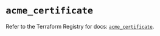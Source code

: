 # `acme_certificate`

Refer to the Terraform Registry for docs: [`acme_certificate`](https://registry.terraform.io/providers/vancluever/acme/2.28.1/docs/resources/certificate).

